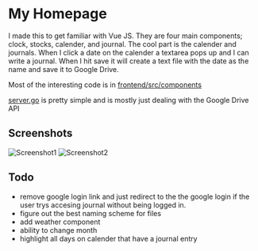 # My Homepage

I made this to get familiar with Vue JS. They are four main components; clock, stocks, calender, and journal. The cool part is the calender and journals. When I click a date on the calender a textarea pops up and I can write a journal. When I hit save it will create a text file with the date as the name and save it to Google Drive. 

Most of the interesting code is in [frontend/src/components](frontend/src/components)

[server.go](server.go) is pretty simple and is mostly just dealing with the Google Drive API

## Screenshots
![Screenshot1](https://github.com/arman-ashrafian/my-homepage/blob/master/screenshots/homepage-sc-1.PNG "Homepage")
![Screenshot2](https://github.com/arman-ashrafian/my-homepage/blob/master/screenshots/homepage-sc-2.PNG "Homepage")

## Todo
- remove google login link and just redirect to the the google login if the user trys accesing journal without being logged in.
- figure out the best naming scheme for files
- add weather component
- ability to change month
- highlight all days on calender that have a journal entry
